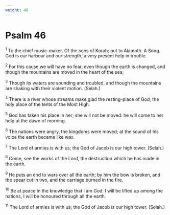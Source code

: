 ```yaml
---
weight: 46
---
```


# Psalm 46

<sup>1</sup> To the chief music-maker. Of the sons of Korah; put to Alamoth. A Song. God is our harbour and our strength, a very present help in trouble. 

<sup>2</sup> For this cause we will have no fear, even though the earth is changed, and though the mountains are moved in the heart of the sea; 

<sup>3</sup> Though its waters are sounding and troubled, and though the mountains are shaking with their violent motion. (Selah.) 

<sup>4</sup> There is a river whose streams make glad the resting-place of God, the holy place of the tents of the Most High. 

<sup>5</sup> God has taken his place in her; she will not be moved: he will come to her help at the dawn of morning. 

<sup>6</sup> The nations were angry, the kingdoms were moved; at the sound of his voice the earth became like wax. 

<sup>7</sup> The Lord of armies is with us; the God of Jacob is our high tower. (Selah.) 

<sup>8</sup> Come, see the works of the Lord, the destruction which he has made in the earth. 

<sup>9</sup> He puts an end to wars over all the earth; by him the bow is broken, and the spear cut in two, and the carriage burned in the fire. 

<sup>10</sup> Be at peace in the knowledge that I am God: I will be lifted up among the nations, I will be honoured through all the earth. 

<sup>11</sup> The Lord of armies is with us; the God of Jacob is our high tower. (Selah.) 


